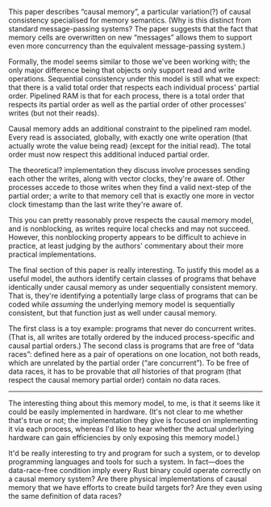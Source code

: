 This paper describes “causal memory”, a particular variation(?) of causal consistency
specialised for memory semantics. (Why is this distinct from standard message-passing
systems? The paper suggests that the fact that memory cells are overwritten on new
“messages” allows them to support even more concurrency than the equivalent
message-passing system.)

Formally, the model seems similar to those we've been working with; the only major
difference being that objects only support read and write operations. Sequential
consistency under this model is still what we expect: that there is a valid total order
that respects each individual process' partial order. Pipelined RAM is that for each
process, there is a total order that respects its partial order as well as the partial
order of other processes' writes (but not their reads).

Causal memory adds an additional constraint to the pipelined ram model. Every read is
associated, globally, with exactly one write operation (that actually wrote the value
being read) (except for the initial read). The total order must now respect this
additional induced partial order.

The theoretical? implementation they discuss involve processes sending each other the
writes, along with vector clocks, they're aware of. Other processes accede to those writes
when they find a valid next-step of the partial order; a write to that memory cell that is
exactly one more in vector clock timestamp than the last write they're aware of.

This you can pretty reasonably prove respects the causal memory model, and is nonblocking,
as writes require local checks and may not succeed. However, this nonblocking property
appears to be difficult to achieve in practice, at least judging by the authors'
commentary about their more practical implementations.

The final section of this paper is really interesting. To justify this model as a useful
model, the authors identify certain classes of programs that behave identically under
causal memory as under sequentially consistent memory. That is, they're identifying a
potentially large class of programs that can be coded while _assuming_ the underlying
memory model is sequentially consistent, but that function just as well under causal
memory.

The first class is a toy example: programs that never do concurrent writes. (That is, all
writes are totally ordered by the induced process-specific and causal partial orders.) The
second class is programs that are free of “data races”: defined here as a pair of
operations on one location, not both reads, which are unrelated by the partial order (“are
concurrent”). To be free of data races, it has to be provable that _all_ histories of that
program (that respect the causal memory partial order) contain no data races.

---

The interesting thing about this memory model, to me, is that it seems like it could be
easily implemented in hardware. (It's not clear to me whether that's true or not; the
implementation they give is focused on implementing it via each process, whereas I'd like
to hear whether the actual underlying hardware can gain efficiencies by only exposing this
memory model.)

It'd be really interesting to try and program for such a system, or to develop programming
languages and tools for such a system. In fact—does the data-race-free condition imply
every Rust binary could operate correctly on a causal memory system? Are there physical
implementations of causal memory that we have efforts to create build targets for? Are
they even using the same definition of data races?

